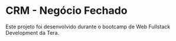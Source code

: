 # CRM - Negócio Fechado
Este projeto foi desenvolvido durante o bootcamp de Web Fullstack Development da Tera.


